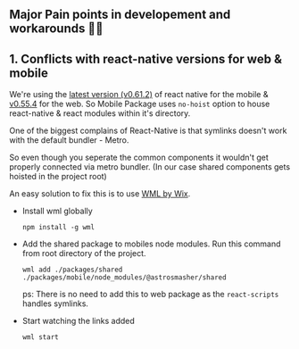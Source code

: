 ## Major Pain points in developement and workarounds :man_facepalming:

## 1. Conflicts with react-native versions for web & mobile

We're using the [latest version (v0.61.2)](https://github.com/facebook/react-native/releases/tag/v0.61.2) of react native for the mobile & [v0.55.4](https://github.com/facebook/react-native/releases/tag/v0.55.4) for the web. So Mobile Package uses ```no-hoist``` option to house react-native & react modules within it's directory.

One of the biggest complains of React-Native is that symlinks doesn't work with the default bundler -     Metro.

So even though you seperate the common components it wouldn't get properly connected via metro bundler.
(In our case shared components gets hoisted in the project root)

An easy solution to fix this is to use [WML by Wix](https://github.com/wix/wml).

 * Install wml globally

   ```npm install -g wml```

 * Add the shared package to mobiles node modules. Run this command from root directory of the project.

   ```wml add ./packages/shared ./packages/mobile/node_modules/@astrosmasher/shared```

   ps: There is no need to add this to web package as the ```react-scripts``` handles symlinks.
 
 * Start watching the links added

   ```wml start```